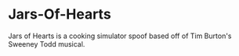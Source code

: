 # Jars-Of-Hearts
Jars of Hearts is a cooking simulator spoof based off of Tim Burton's Sweeney Todd musical.
